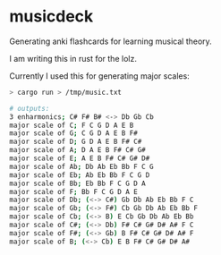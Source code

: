 # musicdeck
Generating anki flashcards for learning musical theory.

I am writing this in rust for the lolz.

Currently I used this for generating major scales:

```.bash
> cargo run > /tmp/music.txt

# outputs:
3 enharmonics; C# F# B# <-> Db Gb Cb
major scale of C; F C G D A E B
major scale of G; C G D A E B F#
major scale of D; G D A E B F# C#
major scale of A; D A E B F# C# G#
major scale of E; A E B F# C# G# D#
major scale of Ab; Db Ab Eb Bb F C G
major scale of Eb; Ab Eb Bb F C G D
major scale of Bb; Eb Bb F C G D A
major scale of F; Bb F C G D A E
major scale of Db; (<-> C#) Gb Db Ab Eb Bb F C
major scale of Gb; (<-> F#) Cb Gb Db Ab Eb Bb F
major scale of Cb; (<-> B) E Cb Gb Db Ab Eb Bb
major scale of C#; (<-> Db) F# C# G# D# A# F C
major scale of F#; (<-> Gb) B F# C# G# D# A# F
major scale of B; (<-> Cb) E B F# C# G# D# A#
```

